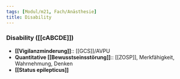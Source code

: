 ```yaml
---
tags: [Modul/m21, Fach/Anästhesie]
title: Disability
---
```

### Disability ([[cABCDE]])
- **[[Vigilanzminderung]]**:: [[GCS]]/AVPU
- **Quantitative [[Bewusstseinsstörung]]**:: [[ZOSP]], Merkfähigkeit, Wahrnehmung, Denken
- **[[Status epilepticus]]**